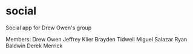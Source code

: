 social
======

Social app for Drew Owen's group

Members:
Drew Owen
Jeffrey Klier
Brayden Tidwell
Miguel Salazar
Ryan Baldwin
Derek Merrick